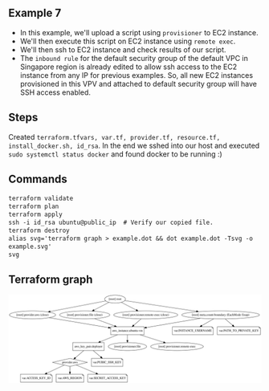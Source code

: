 ## Example 7
* In this example, we'll upload a script using `provisioner` to EC2 instance.
* We'll then execute this script on EC2 instance using `remote exec`.
* We'll then ssh to EC2 instance and check results of our script.
* The `inbound rule` for the default security group of the default VPC in Singapore region is already edited to allow ssh access to the EC2 instance from any IP for previous examples. So, all new EC2 instances provisioned in this VPV and attached to default security group will have SSH access enabled.

## Steps
Created `terraform.tfvars, var.tf, provider.tf, resource.tf, install_docker.sh, id_rsa`. In the end we sshed into our host and executed `sudo systemctl status docker` and found docker to be running :)

## Commands
```
terraform validate
terraform plan
terraform apply
ssh -i id_rsa ubuntu@public_ip  # Verify our copied file.
terraform destroy
alias svg='terraform graph > example.dot && dot example.dot -Tsvg -o example.svg'
svg
```

## Terraform graph

![](./example.svg)

